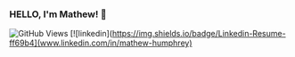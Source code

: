 ### HELLO, I'm Mathew! 👋

![GitHub Views](https://komarev.com/ghpvc/?username=deathlysamurai&color=ff69b4&style=plastic)
[![linkedin](https://img.shields.io/badge/Linkedin-Resume-ff69b4](www.linkedin.com/in/mathew-humphrey)

<!--
**deathlysamurai/deathlysamurai** is a ✨ _special_ ✨ repository because its `README.md` (this file) appears on your GitHub profile.

Here are some ideas to get you started:

- 🔭 I’m currently working on ...
- 🌱 I’m currently learning ...
- 👯 I’m looking to collaborate on ...
- 🤔 I’m looking for help with ...
- 💬 Ask me about ...
- 📫 How to reach me: ...
- 😄 Pronouns: ...
- ⚡ Fun fact: ...
-->
